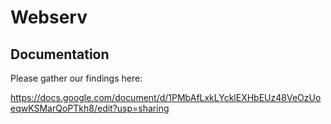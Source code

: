 # Webserv

## Documentation

Please gather our findings here: 

https://docs.google.com/document/d/1PMbAfLxkLYcklEXHbEUz48VeOzUoeqwKSMarQoPTkh8/edit?usp=sharing
